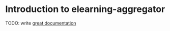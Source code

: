 # Introduction to elearning-aggregator

TODO: write [great documentation](http://jacobian.org/writing/great-documentation/what-to-write/)
